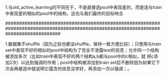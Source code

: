 1.与old_active_learning的不同在于，不是直接选pool中表现差的，而是选与train中表现差的相似的pool中的结构，这也与我们最终的目标吻合

####################################################################################################################################

1.数据集不shuffle（因为之前也都没shuffle，保持一致方便比较）；只使用与train set中表现不好的相似的pool中结构为了完全不泄露test的信息；允许同一个结构被添加多次（比如train中表现不好的两个结构a,b都与pool中的c相似，就
把c添加2次）以达到强调的作用；pool中结构被添加到train set后不删除因为如果它下次会再被选中就说明它蕴含的信息没学好，再添加一次以强调；。

